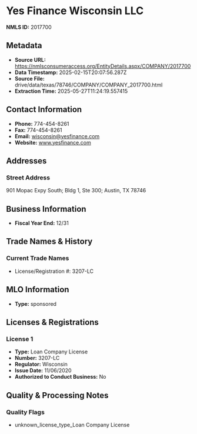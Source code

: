 # Yes Finance Wisconsin LLC

**NMLS ID:** 2017700

## Metadata
- **Source URL:** https://nmlsconsumeraccess.org/EntityDetails.aspx/COMPANY/2017700
- **Data Timestamp:** 2025-02-15T20:07:56.287Z
- **Source File:** drive/data/texas/78746/COMPANY/COMPANY_2017700.html
- **Extraction Time:** 2025-05-27T11:24:19.557415

## Contact Information
- **Phone:** 774-454-8261
- **Fax:** 774-454-8261
- **Email:** wisconsin@yesfinance.com
- **Website:** www.yesfinance.com

## Addresses
### Street Address
901 Mopac Expy South; Bldg 1, Ste 300; Austin, TX 78746

## Business Information
- **Fiscal Year End:** 12/31

## Trade Names & History
### Current Trade Names
- License/Registration #: 3207-LC

## MLO Information
- **Type:** sponsored

## Licenses & Registrations

### License 1
- **Type:** Loan Company License
- **Number:** 3207-LC
- **Regulator:** Wisconsin
- **Issue Date:** 11/06/2020
- **Authorized to Conduct Business:** No

## Quality & Processing Notes
### Quality Flags
- unknown_license_type_Loan Company License
